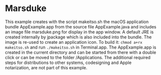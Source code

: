 # Marsduke
This example creates with the script makeitso.sh the macOS application bundle AppExample.app from the source file AppExample.java and includes an image file marsduke.png for display in the app window.
A default JRE is created internally by jpackage which is also included into the bundle.
The image is re-used to create an application icon.
To build it: `chmod a+rx makeitso.sh` and run `./makeitso.sh` in Terminal.app. The AppExample.app is created in the current directory and can be started from there with a double click or can be moved to the folder /Applications. The additional required steps for distributions to other systems, codesigning and Apple notarization, are not part of this example.
